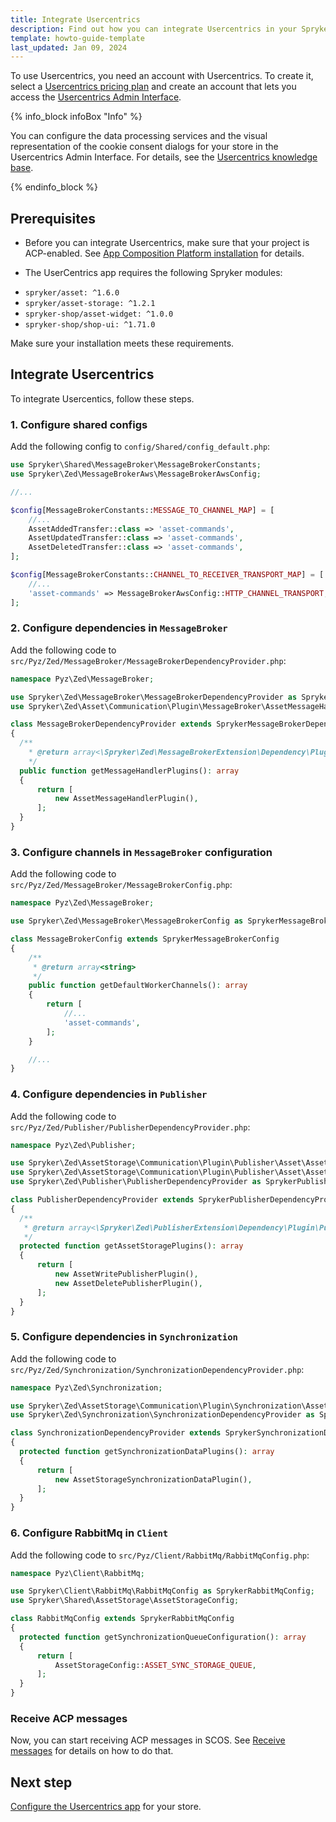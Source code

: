 ```yaml
---
title: Integrate Usercentrics
description: Find out how you can integrate Usercentrics in your Spryker shop
template: howto-guide-template
last_updated: Jan 09, 2024
---
```


To use Usercentrics, you need an account with Usercentrics. To create it, select a [Usercentrics pricing plan](https://usercentrics.com/pricing/) and create an account that lets you access the [Usercentrics Admin Interface](https://admin.usercentrics.eu/).

{% info_block infoBox "Info" %}

You can configure the data processing services and the visual representation of the cookie consent dialogs for your store in the Usercentrics Admin Interface. For details, see the [Usercentrics knowledge base](https://usercentrics.atlassian.net/servicedesk/customer/portals).

{% endinfo_block %}

## Prerequisites

- Before you can integrate Usercentrics, make sure that your project is ACP-enabled. See [App Composition Platform installation](/docs/acp/user/app-composition-platform-installation.html) for details.

- The UserCentrics app requires the following Spryker modules:

* `spryker/asset: ^1.6.0`
* `spryker/asset-storage: ^1.2.1`
* `spryker-shop/asset-widget: ^1.0.0`
* `spryker-shop/shop-ui: ^1.71.0`

Make sure your installation meets these requirements.

## Integrate Usercentrics

To integrate Usercentics, follow these steps.

### 1. Configure shared configs

Add the following config to `config/Shared/config_default.php`:

```php
use Spryker\Shared\MessageBroker\MessageBrokerConstants;
use Spryker\Zed\MessageBrokerAws\MessageBrokerAwsConfig;

//...

$config[MessageBrokerConstants::MESSAGE_TO_CHANNEL_MAP] = [
    //...
    AssetAddedTransfer::class => 'asset-commands',
    AssetUpdatedTransfer::class => 'asset-commands',
    AssetDeletedTransfer::class => 'asset-commands',
];

$config[MessageBrokerConstants::CHANNEL_TO_RECEIVER_TRANSPORT_MAP] = [
    //...
    'asset-commands' => MessageBrokerAwsConfig::HTTP_CHANNEL_TRANSPORT,
];
```

### 2. Configure dependencies in `MessageBroker`

Add the following code to `src/Pyz/Zed/MessageBroker/MessageBrokerDependencyProvider.php`:

```php
namespace Pyz\Zed\MessageBroker;

use Spryker\Zed\MessageBroker\MessageBrokerDependencyProvider as SprykerMessageBrokerDependencyProvider;
use Spryker\Zed\Asset\Communication\Plugin\MessageBroker\AssetMessageHandlerPlugin;

class MessageBrokerDependencyProvider extends SprykerMessageBrokerDependencyProvider
{
  /**
    * @return array<\Spryker\Zed\MessageBrokerExtension\Dependency\Plugin\MessageHandlerPluginInterface>
    */
  public function getMessageHandlerPlugins(): array
  {
      return [
          new AssetMessageHandlerPlugin(),
      ];
  }
}
```

### 3. Configure channels in `MessageBroker` configuration

Add the following code to `src/Pyz/Zed/MessageBroker/MessageBrokerConfig.php`:

```php
namespace Pyz\Zed\MessageBroker;

use Spryker\Zed\MessageBroker\MessageBrokerConfig as SprykerMessageBrokerConfig;

class MessageBrokerConfig extends SprykerMessageBrokerConfig
{
    /**
     * @return array<string>
     */
    public function getDefaultWorkerChannels(): array
    {
        return [
            //...
            'asset-commands',
        ];
    }

    //...
}
```

### 4. Configure dependencies in `Publisher`

Add the following code to `src/Pyz/Zed/Publisher/PublisherDependencyProvider.php`:

```php
namespace Pyz\Zed\Publisher;

use Spryker\Zed\AssetStorage\Communication\Plugin\Publisher\Asset\AssetDeletePublisherPlugin;
use Spryker\Zed\AssetStorage\Communication\Plugin\Publisher\Asset\AssetWritePublisherPlugin;
use Spryker\Zed\Publisher\PublisherDependencyProvider as SprykerPublisherDependencyProvider;

class PublisherDependencyProvider extends SprykerPublisherDependencyProvider
{
  /**
   * @return array<\Spryker\Zed\PublisherExtension\Dependency\Plugin\PublisherPluginInterface>
   */
  protected function getAssetStoragePlugins(): array
  {
      return [
          new AssetWritePublisherPlugin(),
          new AssetDeletePublisherPlugin(),
      ];
  }
}
```

### 5. Configure dependencies in `Synchronization`

Add the following code to `src/Pyz/Zed/Synchronization/SynchronizationDependencyProvider.php`:

```php
namespace Pyz\Zed\Synchronization;

use Spryker\Zed\AssetStorage\Communication\Plugin\Synchronization\AssetStorageSynchronizationDataPlugin;
use Spryker\Zed\Synchronization\SynchronizationDependencyProvider as SprykerSynchronizationDependencyProvider;

class SynchronizationDependencyProvider extends SprykerSynchronizationDependencyProvider
{
  protected function getSynchronizationDataPlugins(): array
  {
      return [
          new AssetStorageSynchronizationDataPlugin(),
      ];
  }
}
```

### 6. Configure RabbitMq in `Client`

Add the following code to `src/Pyz/Client/RabbitMq/RabbitMqConfig.php`:

```php
namespace Pyz\Client\RabbitMq;

use Spryker\Client\RabbitMq\RabbitMqConfig as SprykerRabbitMqConfig;
use Spryker\Shared\AssetStorage\AssetStorageConfig;

class RabbitMqConfig extends SprykerRabbitMqConfig
{  
  protected function getSynchronizationQueueConfiguration(): array
  {
      return [
          AssetStorageConfig::ASSET_SYNC_STORAGE_QUEUE,
      ];
  }
}
```

### Receive ACP messages

Now, you can start receiving ACP messages in SCOS. See [Receive messages](/docs/acp/user/receive-acp-messages.html) for details on how to do that.

## Next step

[Configure the Usercentrics app](/docs/pbc/all/usercentrics/configure-usercentrics.html) for your store.
